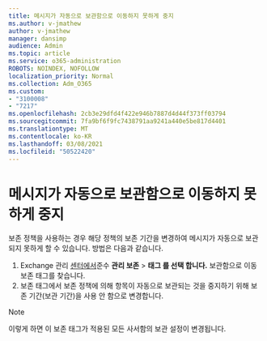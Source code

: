 ```yaml
---
title: 메시지가 자동으로 보관함으로 이동하지 못하게 중지
ms.author: v-jmathew
author: v-jmathew
manager: dansimp
audience: Admin
ms.topic: article
ms.service: o365-administration
ROBOTS: NOINDEX, NOFOLLOW
localization_priority: Normal
ms.collection: Adm_O365
ms.custom:
- "3100008"
- "7217"
ms.openlocfilehash: 2cb3e29dfd4f422e946b7887d4d44f373ff03794
ms.sourcegitcommit: 7fa9bf6f9fc7438791aa9241a440e5be817d4401
ms.translationtype: MT
ms.contentlocale: ko-KR
ms.lasthandoff: 03/08/2021
ms.locfileid: "50522420"
---
```

# <a name="stop-messages-from-moving-to-the-archive-automatically"></a>메시지가 자동으로 보관함으로 이동하지 못하게 중지

보존 정책을 사용하는 경우 해당 정책의 보존 기간을 변경하여 메시지가 자동으로 보관되지 못하게 할 수 있습니다. 방법은 다음과 같습니다.

1. Exchange 관리 [센터에서](https://go.microsoft.com/fwlink/?linkid=2059104)준수 **관리 보존**  >  **태그 를 선택 합니다.** 보관함으로 이동 보존 태그를 찾습니다.
2. 보존 태그에서 보존 정책에 의해 항목이  자동으로 보관되는 것을 중지하기 위해 보존 기간(보관 기간)을 사용 안 함으로 변경합니다.

> [!NOTE]
> 이렇게 하면 이 보존 태그가 적용된 모든 사서함의 보관 설정이 변경됩니다.
